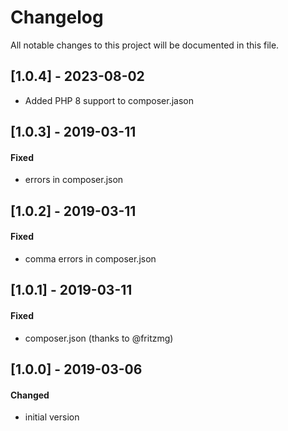 # Changelog
All notable changes to this project will be documented in this file.

## [1.0.4] - 2023-08-02
- Added PHP 8 support to composer.jason

## [1.0.3] - 2019-03-11

#### Fixed
- errors in composer.json

## [1.0.2] - 2019-03-11

#### Fixed
- comma errors in composer.json

## [1.0.1] - 2019-03-11

#### Fixed
- composer.json (thanks to @fritzmg)

## [1.0.0] - 2019-03-06

#### Changed
- initial version
